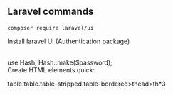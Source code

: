 ## Laravel commands
```
composer require laravel/ui
```
Install laravel UI (Authentication package)

<br/>
use Hash;
Hash::make($password);

<br/>
Create HTML elements quick:

table.table.table-stripped.table-bordered>thead>th*3